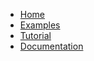 * [Home](https://github.com/gosling-lang/gosling.js/wiki)
* [Examples](https://gosling.js.org)
* [Tutorial](https://github.com/gosling-lang/gosling.js/wiki/Tutorial)
* [Documentation](https://github.com/gosling-lang/gosling.js/wiki/Documentation)
<!-- * [FAQ]() -->
